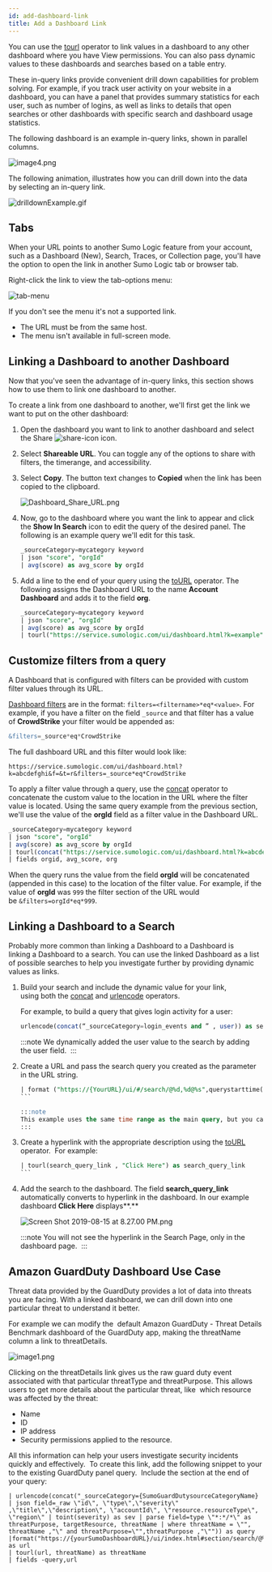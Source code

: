 ```yaml
---
id: add-dashboard-link
title: Add a Dashboard Link
---
```


You can use the [tourl](/docs/search/search-query-language/search-operators/tourl) operator to link values in a dashboard to any other dashboard where you have View permissions. You can also pass dynamic values to these dashboards and searches based on a table entry.

These in-query links provide convenient drill down capabilities for problem solving. For example, if you track user activity on your website in a dashboard, you can have a panel that provides summary statistics for each user, such as number of logins, as well as links to details that open searches or other dashboards with specific search and dashboard usage statistics.

The following dashboard is an example in-query links, shown in parallel columns.

![image4.png](/img/dashboards/user-activity-test.png)

The following animation, illustrates how you can drill down into the data by selecting an in-query link.

![drilldownExample.gif](/img/dashboards/drilldownExample.gif)

## Tabs
When your URL points to another Sumo Logic feature from your account, such as a Dashboard (New), Search, Traces, or Collection page, you'll have the option to open the link in another Sumo Logic tab or browser tab.

Right-click the link to view the tab-options menu:

![tab-menu](/img/dashboards/tab-menu.png)

If you don't see the menu it's not a supported link.

* The URL must be from the same host.
* The menu isn't available in full-screen mode.

## Linking a Dashboard to another Dashboard

Now that you've seen the advantage of in-query links, this section shows
how to use them to link one dashboard to another.

To create a link from one dashboard to another, we'll first get the link
we want to put on the other dashboard:

1. Open the dashboard you want to link to another dashboard and select the Share ![share-icon](/img/dashboards/share-icon.png) icon.

1. Select **Shareable URL**. You can toggle any of the options to share with filters, the timerange, and accessibility.

1. Select **Copy**. The button text changes to **Copied** when the link has been copied to the clipboard.   

    ![Dashboard_Share_URL.png](/img/dashboards/Dashboard_Share_URL.png)

1. Now, go to the dashboard where you want the link to appear and click the **Show In Search** icon to edit the query of the desired panel. The following is an example query we'll edit for this task.      

    ```sql
    _sourceCategory=mycategory keyword
    | json "score", "orgId"
    | avg(score) as avg_score by orgId
    ```

1. Add a line to the end of your query using the [toURL](/docs/search/search-query-language/search-operators/tourl) operator. The following assigns the Dashboard URL to the name **Account Dashboard** and adds it to the field **org**.

    ```sql
    _sourceCategory=mycategory keyword
    | json "score", "orgId"
    | avg(score) as avg_score by orgId
    | tourl("https://service.sumologic.com/ui/dashboard.html?k=example", "Account Dashboard") as org
    ```

## Customize filters from a query

A Dashboard that is configured with filters can be provided with custom filter values through its URL.  

[Dashboard filters](/docs/dashboards/edit-dashboards/use-filters-dashboards) are in the format: `filters=<filtername>*eq*<value>`. For example, if you have a filter on the field `_source` and that filter has a value of **CrowdStrike** your filter would be appended as:  

```sql
&filters=_source*eq*CrowdStrike
```  

The full dashboard URL and this filter would look like:  

```
https://service.sumologic.com/ui/dashboard.html?k=abcdefghi&f=&t=r&filters=_source*eq*CrowdStrike
```

To apply a filter value through a query, use the [concat](/docs/search/search-query-language/search-operators/concat) operator to concatenate the custom value to the location in the URL where the filter value is located. Using the same query example from the previous section, we'll use the value of the **orgId** field as a filter value in the Dashboard URL.

```sql
_sourceCategory=mycategory keyword
| json "score", "orgId"
| avg(score) as avg_score by orgId
| tourl(concat("https://service.sumologic.com/ui/dashboard.html?k=abcdefghi&f=&t=r&filters=orgId*eq*", orgId), "Account Dashboard") as org
| fields orgid, avg_score, org
```

When the query runs the value from the field **orgId** will be concatenated (appended in this case) to the location of the filter value. For example, if the value of **orgId** was `999` the filter section of the URL would be `&filters=orgId*eq*999`.

## Linking a Dashboard to a Search

Probably more common than linking a Dashboard to a Dashboard is linking a Dashboard to a search. You can use the linked Dashboard as a list of possible searches to help you investigate further by providing dynamic values as links.

1. Build your search and include the dynamic value for your link, using both the [concat](/docs/search/search-query-language/search-operators/concat) and [urlencode](/docs/search/search-query-language/search-operators/urlencode) operators.

    For example, to build a query that gives login activity for a user:

    ```sql
    urlencode(concat(“_sourceCategory=login_events and ” , user)) as search_query
    ```

    :::note
    We dynamically added the user value to the search by adding the user field. 
    ::: 

1. Create a URL and pass the search query you created as the parameter in the URL string.

    ```sql
    | format ("https://{YourURL}/ui/#/search/@%d,%d@%s",querystarttime(),queryendtime(),search_query) as search_query_link
    ```    

    :::note
    This example uses the same time range as the main query, but you can do any other time range if needed. Also, you must replace `{YourURL} `with your URL.
    :::

1. Create a hyperlink with the appropriate description using the [toURL](/docs/search/search-query-language/search-operators/tourl) operator.  For example:

    ```sql
    | tourl(search_query_link , "Click Here") as search_query_link
    ```    

1. Add the search to the dashboard. The field **search_query_link** automatically converts to hyperlink in the dashboard. In our example dashboard **Click Here** displays**.**   

    ![Screen Shot 2019-08-15 at 8.27.00 PM.png](/img/dashboards/search-query-link.png)

    :::note
    You will not see the hyperlink in the Search Page, only in the dashboard page. 
    ::: 

## Amazon GuardDuty Dashboard Use Case

Threat data provided by the GuardDuty provides a lot of data into threats you are facing. With a linked dashboard, we can drill down into one particular threat to understand it better. 

For example we can modify the  default Amazon GuardDuty - Threat Details Benchmark dashboard of the GuardDuty app, making the threatName column a link to threatDetails.

![image1.png](/img/dashboards/amazon-guarddog.png)

Clicking on the threatDetails link gives us the raw guard duty event associated with that particular threatType and threatPurpose. This allows users to get more details about the particular threat, like  which resource was affected by the threat:

* Name
* ID
* IP address
* Security permissions applied to the resource.

All this information can help your users investigate security incidents quickly and effectively.  To create this link, add the following snippet to your to the existing GuardDuty panel query.  Include the section at the end of your query:

```
| urlencode(concat("_sourceCategory={SumoGuardDutysourceCategoryName}
| json field=_raw \"id\", \"type\",\"severity\" ,\"title\",\"description\", \"accountId\", \"resource.resourceType\", \"region\" | toint(severity) as sev | parse field=type \"*:*/*\" as threatPurpose, targetResource, threatName | where threatName = \"", threatName ,"\" and threatPurpose=\"",threatPurpose ,"\"")) as query
|format("https://{yourSumoDashboardURL}/ui/index.html#section/search/@%d,%d@%s",queryStarttime(),queryendtime(),query) as url
| tourl(url, threatName) as threatName
| fields -query,url
```
